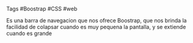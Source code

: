 Tags #Boostrap #CSS #web 

Es una barra de navegacion que nos ofrece Boostrap, que nos brinda la facilidad de colapsar cuando es muy pequena la pantalla, y se extiende cuando es grande

